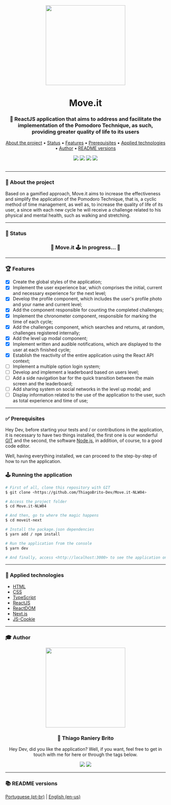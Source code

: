 <div align="center">
  <div>
    <img src="./assets/logo_moveit.svg" width="250px">
    <h1>Move.it</h1>
    <h3>
      🚀 ReactJS application that aims to address and facilitate the implementation of the Pomodoro Technique, as such, providing greater quality of life to its users
    </h3>
  </div>

  <p>
    <a href="#-about-the-project">About the project</a> •
    <a href="#-status">Status</a> •
    <a href="#-features">Features</a> • 
    <a href="#-prerequisites">Prerequisites<a> • 
    <a href="#-applied-technologies">Applied technologies</a> • 
    <a href="#-author">Author</a> •
    <a href="#-readme-versions">README versions</a>
  </p>

  <div>
    <img src="https://img.shields.io/static/v1?label=Version&message=1.0&color=5965e0&style=for-the-badge&logo=ghost"/>
    <img src="https://img.shields.io/static/v1?label=LICENSE&message=MIT&color=5965e0&style=for-the-badge&logo=ghost"/>
    <img src="https://img.shields.io/static/v1?label=yarn&message=v1.22.5&color=5965e0&style=for-the-badge&logo=ghost"/>
    <img src="https://img.shields.io/static/v1?label=dependencies&message=up-to-date&color=5965e0&style=for-the-badge&logo=ghost"/>
  </div>
</div>

<br/>
<hr>

### 🎯 About the project

<p>
    Based on a gamified approach, Move.it aims to increase the effectiveness and simplify the application of the Pomodoro Technique, that is, a cyclic method of time management, as well as, to increase the quality of life of its user, a since with each new cycle he will receive a challenge related to his physical and mental health, such as walking and stretching.
</p>

<hr>

### 🏁 Status

<h3 align="center"> 
  🚧 Move.it 🕹️ In progress... 🚧
</h3>

<hr>

### 🏆 Features

- [x] Create the global styles of the application;
- [x] Implement the user experience bar, which comprises the initial, current and necessary experience for the next level;
- [x] Develop the profile component, which includes the user's profile photo and your name and current level;
- [x] Add the component responsible for counting the completed challenges;
- [x] Implement the chronometer component, responsible for marking the time of each cycle;
- [x] Add the challenges component, which searches and returns, at random, challenges registered internally;
- [x] Add the level up modal component;
- [x] Implement written and audible notifications, which are displayed to the user at each finished cycle;
- [x] Establish the reactivity of the entire application using the React API context;
- [ ] Implement a multiple option login system;
- [ ] Develop and implement a leaderboard based on users level;
- [ ] Add a side navigation bar for the quick transition between the main screen and the leaderboard;
- [ ] Add sharing system on social networks in the level up modal; and
- [ ] Display information related to the use of the application to the user, such as total experience and time of use;

<hr>

### ✅ Prerequisites

Hey Dev, before starting your tests and / or contributions in the application, it is necessary to have two things installed, the first one is our wonderful [GIT](https://git-scm.com) and the second, the software [Node.js](https://nodejs.org/en/), in addition, of course, to a good code editor.

Well, having everything installed, we can proceed to the step-by-step of how to run the application.

### 🕹️ Running the application

```bash
# First of all, clone this repository with GIT
$ git clone <https://github.com/ThiagoBrito-Dev/Move.it-NLW04>

# Access the project folder
$ cd Move.it-NLW04

# And then, go to where the magic happens
$ cd moveit-next

# Install the package.json dependencies
$ yarn add / npm install

# Run the application from the console
$ yarn dev

# And finally, access <http://localhost:3000> to see the application on the local server
```

<hr>

### 🔮 Applied technologies

- [HTML](https://devdocs.io/html/)
- [CSS](https://devdocs.io/css/)
- [TypeScript](https://www.typescriptlang.org/)
- [ReactJS](https://pt-br.reactjs.org/)
- [ReactDOM](https://pt-br.reactjs.org/docs/react-dom.html)
- [Next.js](https://nextjs.org/)
- [JS-Cookie](https://github.com/js-cookie/js-cookie)

<hr>

### 🎓 Author

<div align="center">
  <img src="https://github.com/ThiagoBrito-Dev.png" width="250px" />

  <br />

  <div>
    <h3>
      🤝 Thiago Raniery Brito
    </h3>
    <p>Hey Dev, did you like the application? Well, if you want, feel free to get in touch with me for here or through the tags below.</p>
  </div>
  
  <div>
    <a href="https://www.linkedin.com/in/thiagoranierybrito/">
      <img src="https://img.shields.io/badge/-LinkedIn-blue?style=for-the-badge&logo=Linkedin&logoColor=white&link=https://www.linkedin.com/in/thiagoranierybrito/" /></a>
    <a href="mailto:thiagobritotrs@gmail.com">
      <img src="https://img.shields.io/badge/-Gmail-c14438?style=for-the-badge&logo=Gmail&logoColor=white&link=mailto:thiagobritotrs@gmail.com" /></a>
  </div>
</div>

<hr>

### 📚 README versions

<div>
  <a href="https://github.com/ThiagoBrito-Dev/Move.it-NLW04/blob/main/README.md">Portuguese (pt-br)</a> 
  |   
  <a href="https://github.com/ThiagoBrito-Dev/Move.it-NLW04/blob/main/README-en.md">English (en-us)</a>
</div>
